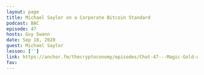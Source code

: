 ```yaml
---
layout: page
title: Michael Saylor on a Corporate Bitcoin Standard
podcast: BAC
episode: 47
hosts: Guy Swann
date: Sep 18, 2020
guest: Michael Saylor
lesson: ['']
link: https://anchor.fm/thecryptoconomy/episodes/Chat-47---Magic-Gold-with-Michael-Saylor-ejrbld
fav: 
---
```

